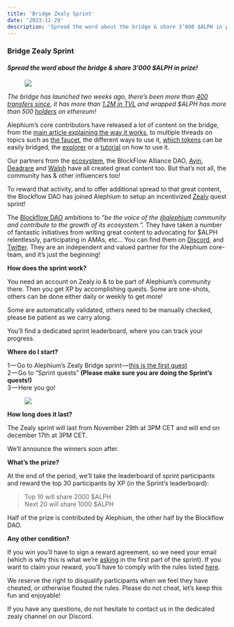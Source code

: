```yaml
---
title: 'Bridge Zealy Sprint'
date: '2023-11-29'
description: 'Spread the word about the bridge & share 3’000 $ALPH in prize!'
---
```


### **Bridge Zealy Sprint**

#### _Spread the word about the bridge & share 3’000 \$ALPH in prize!_

<figure id="a002" class="graf graf--figure graf-after--h4">
<img src="https://cdn-images-1.medium.com/max/800/0*RPGboEDM3U25-qpi" class="graf-image" data-image-id="0*RPGboEDM3U25-qpi" data-width="1600" data-height="914" data-is-featured="true" />
</figure>

_The bridge has launched two weeks ago, there’s been more than_ <a href="https://explorer.bridge.alephium.org/" class="markup--anchor markup--p-anchor" data-href="https://explorer.bridge.alephium.org/" rel="noopener" target="_blank"><em>400 transfers since</em></a>_, it has more than_ <a href="https://defillama.com/protocol/alephium-bridge" class="markup--anchor markup--p-anchor" data-href="https://defillama.com/protocol/alephium-bridge" rel="noopener" target="_blank"><em>1.2M in TVL</em></a> _and wrapped \$ALPH has more than 500_ <a href="https://etherscan.io/token/0x590f820444fa3638e022776752c5eef34e2f89a6" class="markup--anchor markup--p-anchor" data-href="https://etherscan.io/token/0x590f820444fa3638e022776752c5eef34e2f89a6" rel="noopener" target="_blank"><em>holders</em></a> _on ethereum!_

Alephium’s core contributors have released a lot of content on the bridge, from the <a href="https://medium.com/@alephium/the-alephium-bridge-a787d90b2e4a" class="markup--anchor markup--p-anchor" data-href="https://medium.com/@alephium/the-alephium-bridge-a787d90b2e4a" target="_blank">main article explaining the way it works</a>, to multiple threads on topics such as <a href="https://x.com/alephium/status/1726556042425995760?s=20" class="markup--anchor markup--p-anchor" data-href="https://x.com/alephium/status/1726556042425995760?s=20" rel="noopener" target="_blank">the faucet</a>, the different ways to use it, <a href="https://twitter.com/alephium/status/1725164466868801848" class="markup--anchor markup--p-anchor" data-href="https://twitter.com/alephium/status/1725164466868801848" rel="noopener" target="_blank">which tokens</a> can be easily bridged, the <a href="https://x.com/alephium/status/1729149731761537296?s=20" class="markup--anchor markup--p-anchor" data-href="https://x.com/alephium/status/1729149731761537296?s=20" rel="noopener" target="_blank">explorer</a> or a <a href="https://x.com/alephium/status/1727704331389194330?s=20" class="markup--anchor markup--p-anchor" data-href="https://x.com/alephium/status/1727704331389194330?s=20" rel="noopener" target="_blank">tutorial</a> on how to use it.

Our partners from the <a href="https://twitter.com/alephium/status/1725439073052168293" class="markup--anchor markup--p-anchor" data-href="https://twitter.com/alephium/status/1725439073052168293" rel="noopener" target="_blank">ecosystem</a>, the BlockFlow Alliance DAO, <a href="https://www.ayin.app/" class="markup--anchor markup--p-anchor" data-href="https://www.ayin.app/" rel="noopener" target="_blank">Ayin</a>, <a href="https://deadrare.io/" class="markup--anchor markup--p-anchor" data-href="https://deadrare.io/" rel="noopener" target="_blank">Deadrare</a> and <a href="https://walph.io/" class="markup--anchor markup--p-anchor" data-href="https://walph.io/" rel="noopener" target="_blank">Walph</a> have all created great content too. But that’s not all, the community has & other influencers too!

To reward that activity, and to offer additional spread to that great content, the Blockflow DAO has joined Alephium to setup an incentivized <a href="https://zealy.io/" class="markup--anchor markup--p-anchor" data-href="https://zealy.io/" rel="noopener" target="_blank">Zealy</a> quest sprint!

The <a href="https://medium.com/@alephium/welcome-blockflow-alliance-dao-cd74a949f98b" class="markup--anchor markup--p-anchor" data-href="https://medium.com/@alephium/welcome-blockflow-alliance-dao-cd74a949f98b" target="_blank">Blockflow DAO</a> ambitions to _“be the voice of the_ <a href="https://twitter.com/alephium" class="markup--anchor markup--p-anchor" data-href="https://twitter.com/alephium" rel="noopener" target="_blank"><em>@alephium</em></a> _community and contribute to the growth of its ecosystem.”._ They have taken a number of fantastic initiatives from writing great content to advocating for \$ALPH relentlessly, participating in AMAs, etc… You can find them on <a href="https://discord.com/channels/747741246667227157/1156214551939919962" class="markup--anchor markup--p-anchor" data-href="https://discord.com/channels/747741246667227157/1156214551939919962" rel="noopener" target="_blank">Discord</a>, and <a href="https://twitter.com/Blockflow_DAO" class="markup--anchor markup--p-anchor" data-href="https://twitter.com/Blockflow_DAO" rel="noopener" target="_blank">Twitter</a>. They are an independent and valued partner for the Alephium core-team, and it’s just the beginning!

**How does the sprint work?**

You need an account on Zealy.io & to be part of Alephium’s community there. Then you get XP by accomplishing quests. Some are one-shots, others can be done either daily or weekly to get more!

Some are automatically validated, others need to be manually checked, please be patient as we carry along.

You’ll find a dedicated sprint leaderboard, where you can track your progress.

**Where do I start?**

1 — Go to Alephium’s Zealy Bridge sprint — <a href="https://zealy.io/c/alephium/questboard/b675511f-0bb8-4d67-a9e4-a4e2cf51f306" class="markup--anchor markup--p-anchor" data-href="https://zealy.io/c/alephium/questboard/b675511f-0bb8-4d67-a9e4-a4e2cf51f306" rel="noopener" target="_blank">this is the first quest</a>  
2 — Go to “Sprint quests” **(Please make sure you are doing the Sprint’s quests!)**   
3 — Here you go!

<figure id="fe97" class="graf graf--figure graf-after--p">
<img src="https://cdn-images-1.medium.com/max/800/1*mXQlTGapBw4pWpzLGKnTwQ.png" class="graf-image" data-image-id="1*mXQlTGapBw4pWpzLGKnTwQ.png" data-width="1630" data-height="632" />
</figure>

**How long does it last?**

The Zealy sprint will last from November 29th at 3PM CET and will end on december 17th at 3PM CET.

We’ll announce the winners soon after.

**What’s the prize?**

At the end of the period, we’ll take the leaderboard of sprint participants and reward the top 30 participants by XP (in the Sprint’s leaderboard):

> Top 10 will share 2000 \$ALPH  
> Next 20 will share 1000 \$ALPH

Half of the prize is contributed by Alephium, the other half by the Blockflow DAO.

**Any other condition?**

If you win you’ll have to sign a reward agreement, so we need your email (which is why this is what we’re <a href="https://zealy.io/c/alephium/questboard/3f43c69e-c980-43c5-9bdc-9c9afbe28e0d" class="markup--anchor markup--p-anchor" data-href="https://zealy.io/c/alephium/questboard/3f43c69e-c980-43c5-9bdc-9c9afbe28e0d" rel="noopener" target="_blank">asking</a> in the first part of the sprint). If you want to claim your reward, you’ll have to comply with the rules listed <a href="https://github.com/alephium/community/blob/master/RewardProgramRules.md" class="markup--anchor markup--p-anchor" data-href="https://github.com/alephium/community/blob/master/RewardProgramRules.md" rel="noopener" target="_blank">here</a>.

We reserve the right to disqualify participants when we feel they have cheated, or otherwise flouted the rules. Please do not cheat, let’s keep this fun and enjoyable!

If you have any questions, do not hesitate to contact us in the dedicated zealy channel on our Discord.
